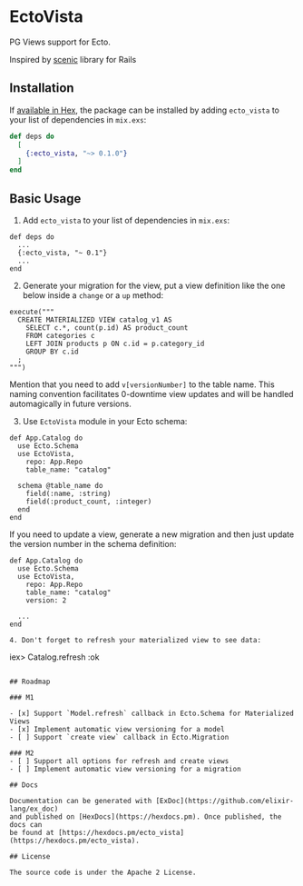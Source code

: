 # EctoVista

PG Views support for Ecto.

Inspired by [scenic](https://github.com/scenic-views/scenic) library for Rails

## Installation

If [available in Hex](https://hex.pm/docs/publish), the package can be installed
by adding `ecto_vista` to your list of dependencies in `mix.exs`:

```elixir
def deps do
  [
    {:ecto_vista, "~> 0.1.0"}
  ]
end
```

## Basic Usage

1. Add `ecto_vista` to your list of dependencies in `mix.exs`:

```
def deps do
  ...
  {:ecto_vista, "~ 0.1"}
  ...
end
```

2. Generate your migration for the view, put a view definition like the one below
inside a `change` or a `up` method:

```
execute("""
  CREATE MATERIALIZED VIEW catalog_v1 AS
    SELECT c.*, count(p.id) AS product_count
    FROM categories c
    LEFT JOIN products p ON c.id = p.category_id
    GROUP BY c.id
  ;
""")
```

Mention that you need to add `v[versionNumber]` to the table name.
This naming convention facilitates 0-downtime view updates and will be handled automagically in future versions.

3. Use `EctoVista` module in your Ecto schema:

```
def App.Catalog do
  use Ecto.Schema
  use EctoVista,
    repo: App.Repo
    table_name: "catalog"

  schema @table_name do
    field(:name, :string)
    field(:product_count, :integer)
  end
end
```

If you need to update a view, generate a new migration and then just update the version number in the schema definition:

```
def App.Catalog do
  use Ecto.Schema
  use EctoVista,
    repo: App.Repo
    table_name: "catalog"
    version: 2

  ...
end

4. Don't forget to refresh your materialized view to see data:

```
iex> Catalog.refresh
:ok
```

## Roadmap

### M1

- [x] Support `Model.refresh` callback in Ecto.Schema for Materialized Views
- [x] Implement automatic view versioning for a model
- [ ] Support `create view` callback in Ecto.Migration

### M2
- [ ] Support all options for refresh and create views
- [ ] Implement automatic view versioning for a migration

## Docs

Documentation can be generated with [ExDoc](https://github.com/elixir-lang/ex_doc)
and published on [HexDocs](https://hexdocs.pm). Once published, the docs can
be found at [https://hexdocs.pm/ecto_vista](https://hexdocs.pm/ecto_vista).

## License

The source code is under the Apache 2 License.

